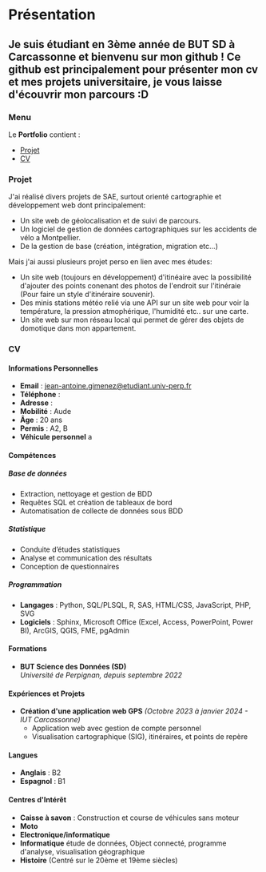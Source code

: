 # Présentation
Je suis étudiant en 3ème année de BUT SD à Carcassonne et bienvenu sur mon github !
Ce github est principalement pour présenter mon cv et mes projets universitaire, je vous laisse d'écouvrir mon parcours :D
---
### Menu

Le **Portfolio** contient :
- [Projet](#projet)
- [CV](#cv)

### Projet

J'ai réalisé divers projets de SAE, surtout orienté cartographie et développement web dont principalement:

- Un site web de géolocalisation et de suivi de parcours.
- Un logiciel de gestion de données cartographiques sur les accidents de vélo a Montpellier.
- De la gestion de base (création, intégration, migration etc...)

Mais j'ai aussi plusieurs projet perso en lien avec mes études:

- Un site web (toujours en développement) d'itinéaire avec la possibilité d'ajouter des points conenant des photos de l'endroit sur l'itinéraie (Pour faire un style d'itinéraire souvenir).
- Des minis stations météo relié via une API sur un site web pour voir la température, la pression atmophérique, l'humidité etc.. sur une carte.
- Un site web sur mon réseau local qui permet de gérer des objets de domotique dans mon appartement.

### CV

#### Informations Personnelles

- **Email** : [jean-antoine.gimenez@etudiant.univ-perp.fr](mailto:jean-antoine.gimenez@etudiant.univ-perp.fr)
- **Téléphone** : 
- **Adresse** :
- **Mobilité** : Aude  
- **Âge** : 20 ans  
- **Permis** : A2, B  
- **Véhicule personnel**  a

#### Compétences

##### Base de données
- Extraction, nettoyage et gestion de BDD
- Requêtes SQL et création de tableaux de bord
- Automatisation de collecte de données sous BDD

##### Statistique
- Conduite d’études statistiques
- Analyse et communication des résultats
- Conception de questionnaires

##### Programmation
- **Langages** : Python, SQL/PLSQL, R, SAS, HTML/CSS, JavaScript, PHP, SVG
- **Logiciels** : Sphinx, Microsoft Office (Excel, Access, PowerPoint, Power BI), ArcGIS, QGIS, FME, pgAdmin

#### Formations

- **BUT Science des Données (SD)**  
  *Université de Perpignan, depuis septembre 2022*

#### Expériences et Projets

- **Création d'une application web GPS** *(Octobre 2023 à janvier 2024 - IUT Carcassonne)*  
  - Application web avec gestion de compte personnel  
  - Visualisation cartographique (SIG), itinéraires, et points de repère

#### Langues

- **Anglais** : B2  
- **Espagnol** : B1  

#### Centres d'Intérêt

- **Caisse à savon** : Construction et course de véhicules sans moteur
- **Moto**
- **Electronique/informatique**
- **Informatique** étude de données, Object connecté, programme d'analyse, visualisation géographique
- **Histoire** (Centré sur le 20ème et 19ème siècles)
